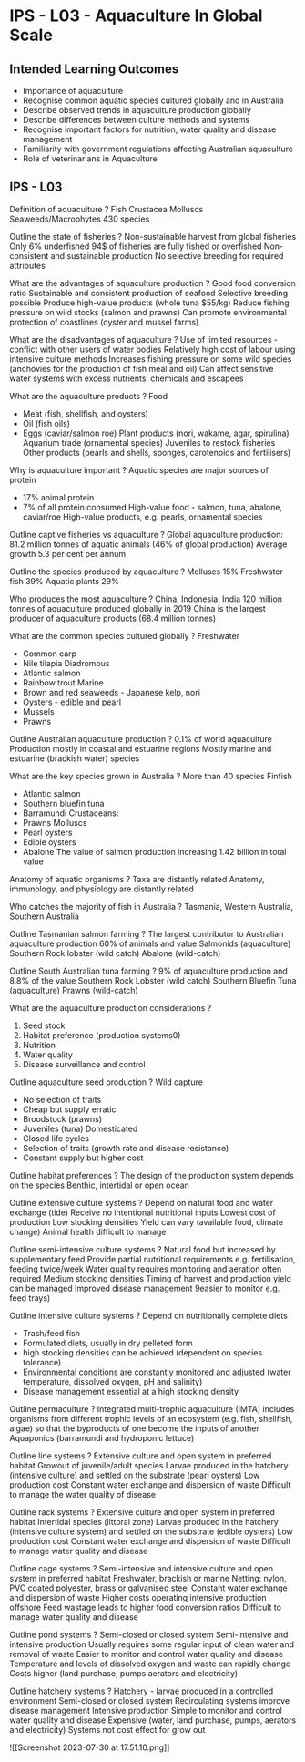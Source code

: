 # IPS - L03 - Aquaculture In Global Scale

## Intended Learning Outcomes

- Importance of aquaculture
- Recognise common aquatic species cultured globally and in Australia
- Describe observed trends in aquaculture production globally
- Describe differences between culture methods and systems
- Recognise important factors for nutrition, water quality and disease management
- Familiarity with government regulations affecting Australian aquaculture
- Role of veterinarians in Aquaculture

## IPS - L03

Definition of aquaculture
?
Fish
Crustacea
Molluscs
Seaweeds/Macrophytes
430 species

Outline the state of fisheries
?
Non-sustainable harvest from global fisheries
Only 6% underfished
94$ of fisheries are fully fished or overfished
Non-consistent and sustainable production
No selective breeding for required attributes

What are the advantages of aquaculture production
?
Good food conversion ratio
Sustainable and consistent production of seafood
Selective breeding possible
Produce high-value products (whole tuna $55/kg)
Reduce fishing pressure on wild stocks (salmon and prawns)
Can promote environmental protection of coastlines (oyster and mussel farms)

What are the disadvantages of aquaculture
?
Use of limited resources - conflict with other users of water bodies
Relatively high cost of labour using intensive culture methods
Increases fishing pressure on some wild species (anchovies for the production of fish meal and oil)
Can affect sensitive water systems with excess nutrients, chemicals and escapees

What are the aquaculture products
?
Food
- Meat (fish, shellfish, and oysters)
- Oil (fish oils)
- Eggs (caviar/salmon roe)
Plant products (nori, wakame, agar, spirulina)
Aquarium trade (ornamental species)
Juveniles to restock fisheries
Other products (pearls and shells, sponges, carotenoids and fertilisers)

Why is aquaculture important
?
Aquatic species are major sources of protein
- 17% animal protein
- 7% of all protein consumed
High-value food - salmon, tuna, abalone, caviar/roe
High-value products, e.g. pearls, ornamental species

Outline captive fisheries vs aquaculture
?
Global aquaculture production: 81.2 million tonnes of aquatic animals (46% of global production)
Average growth 5.3 per cent per annum

Outline the species produced by aquaculture
?
Molluscs 15%
Freshwater fish 39%
Aquatic plants 29%

Who produces the most aquaculture
?
China, Indonesia, India
120 million tonnes of aquaculture produced globally in 2019
China is the largest producer of aquaculture products (68.4 million tonnes)

What are the common species cultured globally
?
Freshwater
- Common carp
- Nile tilapia
Diadromous
- Atlantic salmon
- Rainbow trout
Marine
- Brown and red seaweeds - Japanese kelp, nori
- Oysters - edible and pearl
- Mussels
- Prawns

Outline Australian aquaculture production
?
0.1% of world aquaculture
Production mostly in coastal and estuarine regions
Mostly marine and estuarine (brackish water) species

What are the key species grown in Australia
?
More than 40 species
Finfish
- Atlantic salmon
- Southern bluefin tuna
- Barramundi
Crustaceans:
- Prawns
Molluscs
- Pearl oysters
- Edible oysters
- Abalone
The value of salmon production increasing
1.42 billion in total value

Anatomy of aquatic organisms
?
Taxa are distantly related 
Anatomy, immunology, and physiology are distantly related

Who catches the majority of fish in Australia
?
Tasmania, Western Australia, Southern Australia

Outline Tasmanian salmon farming
?
The largest contributor to Australian aquaculture production
60% of animals and value
Salmonids (aquaculture)
Southern Rock lobster (wild catch)
Abalone (wild-catch)

Outline South Australian tuna farming
?
9% of aquaculture production and 8.8% of the value
Southern Rock Lobster (wild catch)
Southern Bluefin Tuna (aquaculture)
Prawns (wild-catch)

What are the aquaculture production considerations
?
1. Seed stock
2. Habitat preference (production systems0)
3. Nutrition
4. Water quality
5. Disease surveillance and control

Outline aquaculture seed production
?
Wild capture
- No selection of traits
- Cheap but supply erratic
- Broodstock (prawns)
- Juveniles (tuna)
Domesticated
- Closed life cycles
- Selection of traits (growth rate and disease resistance)
- Constant supply but higher cost

Outline habitat preferences
?
The design of the production system depends on the species
Benthic, intertidal or open ocean

Outline extensive culture systems
?
Depend on natural food and water exchange (tide)
Receive no intentional nutritional inputs
Lowest cost of production
Low stocking densities
Yield can vary (available food, climate change)
Animal health difficult to manage

Outline semi-intensive culture systems
?
Natural food but increased by supplementary feed
Provide partial nutritional requirements e.g. fertilisation, feeding twice/week
Water quality requires monitoring and aeration often required
Medium stocking densities
Timing of harvest and production yield can be managed
Improved disease management 9easier to monitor e.g. feed trays)

Outline intensive culture systems
?
Depend on nutritionally complete diets
- Trash/feed fish
- Formulated diets, usually in dry pelleted form
- high stocking densities can be achieved (dependent on species tolerance)
- Environmental conditions are constantly monitored and adjusted (water temperature, dissolved oxygen, pH and salinity)
- Disease management essential at a high stocking density

Outline permaculture
?
Integrated multi-trophic aquaculture (IMTA) includes organisms from different trophic levels of an ecosystem (e.g. fish, shellfish, algae) so that the byproducts of one become the inputs of another
Aquaponics (barramundi and hydroponic lettuce)

Outline line systems
?
Extensive culture and open system in preferred habitat
Growout of juvenile/adult species
Larvae produced in the hatchery (intensive culture) and settled on the substrate (pearl oysters)
Low production cost
Constant water exchange and dispersion of waste
Difficult to manage the water quality of disease

Outline rack systems
?
Extensive culture and open system in preferred habitat
Intertidal species (littoral zone)
Larvae produced in the hatchery (intensive culture system) and settled on the substrate (edible oysters)
Low production cost
Constant water exchange and dispersion of waste
Difficult to manage water quality and disease

Outline cage systems
?
Semi-intensive and intensive culture and open system in preferred habitat
Freshwater, brackish or marine
Netting: nylon, PVC coated polyester, brass or galvanised steel
Constant water exchange and dispersion of waste
Higher costs operating intensive production offshore
Feed wastage leads to higher food conversion ratios
Difficult to manage water quality and disease

Outline pond systems
?
Semi-closed or closed system
Semi-intensive and intensive production
Usually requires some regular input of clean water and removal of waste
Easier to monitor and control water quality and disease
Temperature and levels of dissolved oxygen and waste can rapidly change
Costs higher (land purchase, pumps aerators and electricity)

Outline hatchery systems
?
Hatchery - larvae produced in a controlled environment
Semi-closed or closed system
Recirculating systems improve disease management
Intensive production
Simple to monitor and control water quality and disease
Expensive (water, land purchase, pumps, aerators and electricity)
Systems not cost effect for grow out

![[Screenshot 2023-07-30 at 17.51.10.png]]